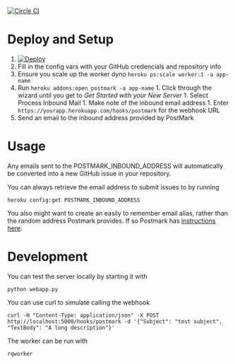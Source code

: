 [![Circle CI](https://circleci.com/gh/sibson/ghinbox.svg?style=svg)](https://circleci.com/gh/sibson/ghinbox)

# Deploy and Setup

  1. [![Deploy](https://www.herokucdn.com/deploy/button.png)](https://heroku.com/deploy)
  1. Fill in the config vars with your GitHub credencials and repository info
  1. Ensure you scale up the worker dyno ```heroku ps:scale worker:1 -a app-name```
  1. Run ```heroku addons:open postmark -a app-name```
    1. Click through the wizard until you get to *Get Started with your New Server* 
    1. Select Process Inbound Mail
    1. Make note of the inbound email address
    1. Enter ```https://yourapp.herokuapp.com/hooks/postmark``` for the webhook URL
  1. Send an email to the inbound address provided by PostMark

# Usage
Any emails sent to the POSTMARK_INBOUND_ADDRESS will automatically be converted into a new GitHub issue in your repository.

You can always retrieve the email address to submit issues to by running

    heroku config:get POSTMARK_INBOUND_ADDRESS

You also might want to create an easily to remember email alias, rather than the random address Postmark provides.  If so Postmark has [instructions here](http://developer.postmarkapp.com/developer-process-domain.html).

# Development

You can test the server locally by starting it with

    python webapp.py


You can use curl to simulate calling the webhook

    curl -H "Content-Type: application/json" -X POST http://localhost:5000/hooks/postmark -d '{"Subject": "test subject", "TextBody": "A long description"}' 

The worker can be run with

    rqworker
